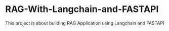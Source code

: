 # RAG-With-Langchain-and-FASTAPI
This project is about building RAG Application using Langchain and FASTAPI
